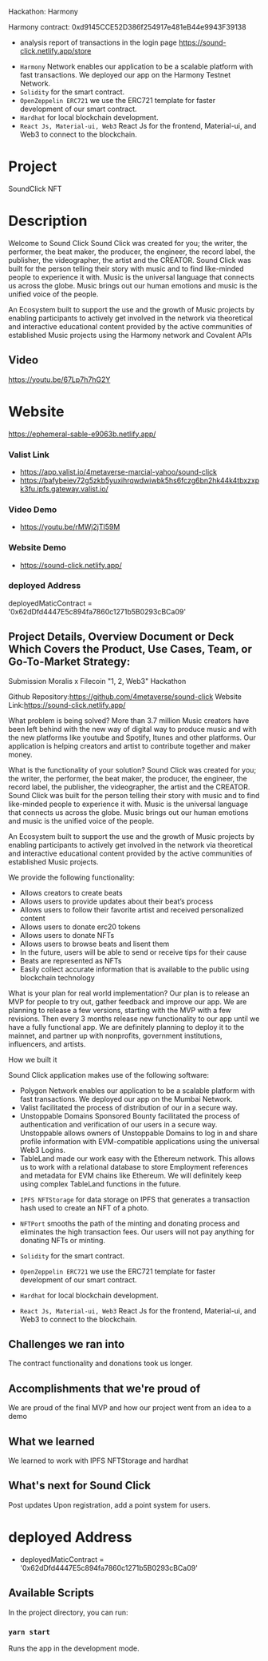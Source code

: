 Hackathon: Harmony

Harmony contract: 0xd9145CCE52D386f254917e481eB44e9943F39138

- analysis report of transactions in the login page
  https://sound-click.netlify.app/store

* `Harmony` Network enables our application to be a scalable platform with fast transactions. We deployed our app on the Harmony Testnet Network.
* `Solidity` for the smart contract.
* `OpenZeppelin ERC721` we use the ERC721 template for faster development of our smart contract.
* `Hardhat` for local blockchain development.
* `React Js, Material-ui, Web3` React Js for the frontend, Material-ui, and Web3 to connect to the blockchain.

# Project

SoundClick NFT

# Description

Welcome to Sound Click
Sound Click was created for you; the writer, the performer, the beat maker, the producer, the engineer, the record label, the publisher, the videographer, the artist and the CREATOR. Sound Click was built for the person telling their story with music and to find like-minded people to experience it with. Music is the universal language that connects us across the globe. Music brings out our human emotions and music is the unified voice of the people.

An Ecosystem built to support the use and the growth of Music projects by enabling participants to actively get involved in the network via theoretical and interactive educational content provided by the active communities of established Music projects using the Harmony network and Covalent APIs

## Video

https://youtu.be/67Lp7h7hG2Y

# Website

https://ephemeral-sable-e9063b.netlify.app/

### Valist Link

- https://app.valist.io/4metaverse-marcial-yahoo/sound-click
- https://bafybeiev72g5zkb5yuxihrqwdwiwbk5hs6fczg6bn2hk44k4tbxzxpk3fu.ipfs.gateway.valist.io/

### Video Demo

- https://youtu.be/rMWj2jTl59M

### Website Demo

- https://sound-click.netlify.app/

### deployed Address

deployedMaticContract = '0x62dDfd4447E5c894fa7860c1271b5B0293cBCa09'

## Project Details, Overview Document or Deck Which Covers the Product, Use Cases, Team, or Go-To-Market Strategy:

Submission Moralis x Filecoin "1, 2, Web3" Hackathon

Github Repository:https://github.com/4metaverse/sound-click
Website Link:https://sound-click.netlify.app/

What problem is being solved?
More than 3.7 million Music creators have been left behind with the new way of digital way to produce music and with the new platforms like youtube and Spotify, Itunes and other platforms. Our application is helping creators and artist to contribute together and maker money.

What is the functionality of your solution?
Sound Click was created for you; the writer, the performer, the beat maker, the producer, the engineer, the record label, the publisher, the videographer, the artist and the CREATOR. Sound Click was built for the person telling their story with music and to find like-minded people to experience it with. Music is the universal language that connects us across the globe. Music brings out our human emotions and music is the unified voice of the people.

An Ecosystem built to support the use and the growth of Music projects by enabling participants to actively get involved in the network via theoretical and interactive educational content provided by the active communities of established Music projects.

We provide the following functionality:

- Allows creators to create beats
- Allows users to provide updates about their beat’s process
- Allows users to follow their favorite artist and received personalized content
- Allows users to donate erc20 tokens
- Allows users to donate NFTs
- Allows users to browse beats and lisent them
- In the future, users will be able to send or receive tips for their cause
- Beats are represented as NFTs
- Easily collect accurate information that is available to the public using blockchain technology

What is your plan for real world implementation?
Our plan is to release an MVP for people to try out, gather feedback and improve our app. We are planning to release a few versions, starting with the MVP with a few revisions. Then every 3 months release new functionality to our app until we have a fully functional app. We are definitely planning to deploy it to the mainnet, and partner up with nonprofits, government institutions, influencers, and artists.

How we built it

Sound Click application makes use of the following software:

- Polygon Network enables our application to be a scalable platform with fast transactions. We deployed our app on the Mumbai Network.
- Valist facilitated the process of distribution of our in a secure way.
- Unstoppable Domains Sponsored Bounty facilitated the process of authentication and verification of our users in a secure way. Unstoppable allows owners of Unstoppable Domains to log in and share profile information with EVM-compatible applications using the universal Web3 Logins.
- TableLand made our work easy with the Ethereum network. This allows us to work with a relational database to store Employment references and metadata for EVM chains like Ethereum. We will definitely keep using complex TableLand functions in the future.

* `IPFS NFTStorage` for data storage on IPFS that generates a transaction hash used to create an NFT of a photo.

* `NFTPort` smooths the path of the minting and donating process and eliminates the high transaction fees. Our users will not pay anything for donating NFTs or minting.
* `Solidity` for the smart contract.
* `OpenZeppelin ERC721` we use the ERC721 template for faster development of our smart contract.
* `Hardhat` for local blockchain development.
* `React Js, Material-ui, Web3` React Js for the frontend, Material-ui, and Web3 to connect to the blockchain.

## Challenges we ran into

The contract functionality and donations took us longer.

## Accomplishments that we're proud of

We are proud of the final MVP and how our project went from an idea to a demo

## What we learned

We learned to work with IPFS NFTStorage and hardhat

## What's next for Sound Click

Post updates Upon registration, add a point system for users.

# deployed Address

- deployedMaticContract = '0x62dDfd4447E5c894fa7860c1271b5B0293cBCa09'

## Available Scripts

In the project directory, you can run:

### `yarn start`

Runs the app in the development mode.
